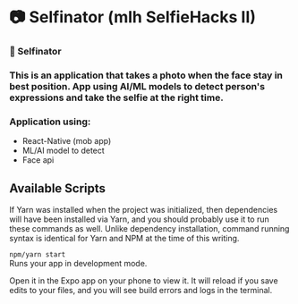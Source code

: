 # 📷 Selfinator (mlh SelfieHacks II)

### 📸 Selfinator  
### This is an application that takes a photo when the face stay in best position. App using AI/ML models to detect person's expressions and take the selfie at the right time.

### Application using: ### 
- React-Native (mob app)
- ML/AI model to detect
- Face api

## Available Scripts  

If Yarn was installed when the project was initialized, then dependencies will have been installed via Yarn, and you should probably use it to run these commands as well. Unlike dependency installation, command running syntax is identical for Yarn and NPM at the time of this writing.

`npm/yarn start`  
Runs your app in development mode.

Open it in the Expo app on your phone to view it. It will reload if you save edits to your files, and you will see build errors and logs in the terminal.
